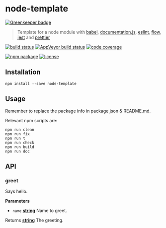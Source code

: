 # node-template

[![Greenkeeper badge](https://badges.greenkeeper.io/jeysal/node-template.svg)](https://greenkeeper.io/)

> Template for a node module with
> [babel](https://babeljs.io/),
> [documentation.js](http://documentation.js.org/),
> [eslint](http://eslint.org/),
> [flow](https://flow.org/),
> [jest](https://facebook.github.io/jest/) and
> [prettier](https://github.com/prettier/prettier)

[![build status](https://img.shields.io/travis/jeysal/node-template.svg?style=flat-square)](https://travis-ci.org/jeysal/node-template)
[![AppVeyor build status](https://img.shields.io/appveyor/ci/jeysal/node-template.svg?style=flat-square&label=windows+build)](https://ci.appveyor.com/project/jeysal/node-template)
[![code coverage](https://img.shields.io/codecov/c/github/jeysal/node-template.svg?style=flat-square)](https://codecov.io/gh/jeysal/node-template)

[![npm package](https://img.shields.io/npm/v/node-template.svg?style=flat-square)](https://www.npmjs.com/package/node-template)
[![license](https://img.shields.io/github/license/jeysal/node-template.svg?style=flat-square)](https://github.com/jeysal/node-template/blob/master/LICENSE)

## Installation

    npm install --save node-template

## Usage

Remember to replace the package info in package.json & README.md.

Relevant npm scripts are:

    npm run clean
    npm run fix
    npm run t
    npm run check
    npm run build
    npm run doc

## API

<!-- Generated by documentation.js. Update this documentation by updating the source code. -->

### greet

Says hello.

**Parameters**

-   `name` **[string](https://developer.mozilla.org/en-US/docs/Web/JavaScript/Reference/Global_Objects/String)** Name to greet.

Returns **[string](https://developer.mozilla.org/en-US/docs/Web/JavaScript/Reference/Global_Objects/String)** The greeting.
